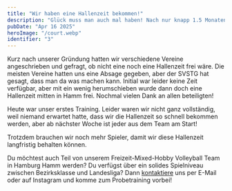 ```yaml
---
title: "Wir haben eine Hallenzeit bekommen!"
description: "Glück muss man auch mal haben! Nach nur knapp 1.5 Monaten haben wir eine Hallenzeit bekommen."
pubDate: "Apr 16 2025"
heroImage: "/court.webp"
identifier: "3"
---
```


Kurz nach unserer Gründung hatten wir verschiedene 
Vereine angeschrieben und gefragt, ob nicht eine noch 
eine Hallenzeit frei wäre. Die meisten Vereine hatten 
uns eine Absage gegeben, aber der SVSTG hat gesagt, 
dass man da was machen kann. Initial war leider keine 
Zeit verfügbar, aber mit ein wenig herumschieben wurde 
dann doch eine Hallenzeit mitten in Hamm frei. 
Nochmal vielen Dank an allen beteiligten!

Heute war unser erstes Training. Leider waren wir nicht 
ganz vollständig, weil niemand erwartet hatte, dass wir 
die Hallenzeit so schnell bekommen werden, aber ab 
nächster Woche ist jeder aus dem Team am Start!

Trotzdem brauchen wir noch mehr Spieler, damit wir diese 
Hallenzeit langfristig behalten können.

Du möchtest auch Teil von unserem Freizeit-Mixed-Hobby Volleyball Team in Hamburg Hamm werden?
Du verfügst über ein solides Spielniveau zwischen Bezirksklasse und Landesliga?
Dann [kontaktiere](/de/contact/) uns per E-Mail oder auf Instagram und komme zum Probetraining vorbei!
